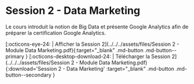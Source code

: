 # Session 2 - Data Marketing

Le cours introduit la notion de Big Data et présente Google Analytics afin de préparer la certification Google Analytics.

[:octicons-eye-24: | Afficher la Session 2](../../../assets/files/Session 2 - Module Data Marketing.pdf){:target="_blank" .md-button .md-button--primary } [:octicons-desktop-download-24: | Télécharger la Session 2](../../../assets/files/Session 2 - Module Data Marketing.pdf){:download='Session 2 - Data Marketing' :target="_blank" .md-button .md-button--secondary }
